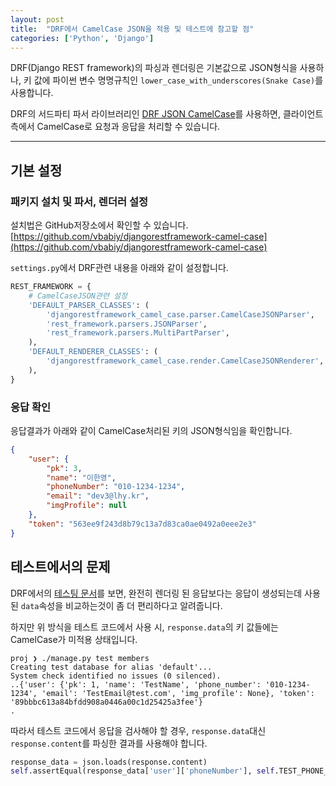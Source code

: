 ```yaml
---
layout: post
title:  "DRF에서 CamelCase JSON을 적용 및 테스트에 참고할 점"
categories: ['Python', 'Django']
---
```


DRF(Django REST framework)의 파싱과 렌더링은 기본값으로 JSON형식을 사용하나, 키 값에 파이썬 변수 명명규칙인 `lower_case_with_underscores(Snake Case)`를 사용합니다.

DRF의 서드파티 파서 라이브러리인 [DRF JSON CamelCase](https://github.com/vbabiy/djangorestframework-camel-case)를 사용하면, 클라이언트측에서 CamelCase로 요청과 응답을 처리할 수 있습니다.

---

## 기본 설정

### 패키지 설치 및 파서, 렌더러 설정

설치법은 GitHub저장소에서 확인할 수 있습니다. [https://github.com/vbabiy/djangorestframework-camel-case](https://github.com/vbabiy/djangorestframework-camel-case)

`settings.py`에서 DRF관련 내용을 아래와 같이 설정합니다.

```python
REST_FRAMEWORK = {
    # CamelCaseJSON관련 설정
    'DEFAULT_PARSER_CLASSES': (
        'djangorestframework_camel_case.parser.CamelCaseJSONParser',
        'rest_framework.parsers.JSONParser',
        'rest_framework.parsers.MultiPartParser',
    ),
    'DEFAULT_RENDERER_CLASSES': (
        'djangorestframework_camel_case.render.CamelCaseJSONRenderer',
    ),
}
```


### 응답 확인

응답결과가 아래와 같이 CamelCase처리된 키의 JSON형식임을 확인합니다.

```json
{
    "user": {
        "pk": 3,
        "name": "이한영",
        "phoneNumber": "010-1234-1234",
        "email": "dev3@lhy.kr",
        "imgProfile": null
    },
    "token": "563ee9f243d8b79c13a7d83ca0ae0492a0eee2e3"
}
```

## 테스트에서의 문제

DRF에서의 [테스팅 문서](http://www.django-rest-framework.org/api-guide/testing/#testing-responses)를 보면, 완전히 렌더링 된 응답보다는 응답이 생성되는데 사용된 `data`속성을 비교하는것이 좀 더 편리하다고 알려줍니다.

하지만 위 방식을 테스트 코드에서 사용 시, `response.data`의 키 값들에는 CamelCase가 미적용 상태입니다.

```
proj ❯ ./manage.py test members
Creating test database for alias 'default'...
System check identified no issues (0 silenced).
..{'user': {'pk': 1, 'name': 'TestName', 'phone_number': '010-1234-1234', 'email': 'TestEmail@test.com', 'img_profile': None}, 'token': '89bbbc613a84bfdd908a0446a00c1d25425a3fee'}
.
```

따라서 테스트 코드에서 응답을 검사해야 할 경우, `response.data`대신 `response.content`를 파싱한 결과를 사용해야 합니다.

```python
response_data = json.loads(response.content)
self.assertEqual(response_data['user']['phoneNumber'], self.TEST_PHONE_NUMBER)
```
